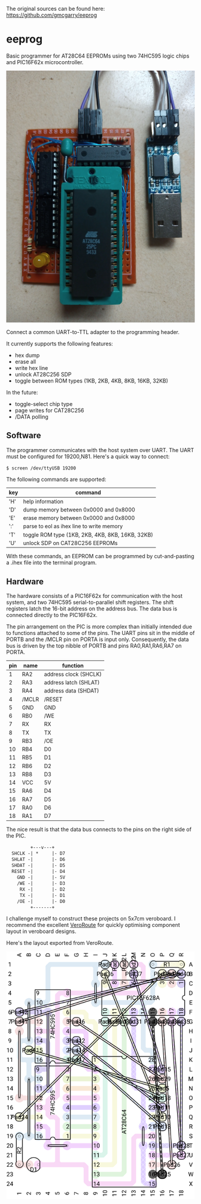 The original sources can be found here: https://github.com/gmcgarry/eeprog

# eeprog

Basic programmer for AT28C64 EEPROMs using two 74HC595 logic chips and PIC16F62x microcontroller.

![Programmer](programmer.png)

Connect a common UART-to-TTL adapter to the programming header.

It currently supports the following features:

- hex dump
- erase all
- write hex line
- unlock AT28C256 SDP
- toggle between ROM types (1KB, 2KB, 4KB, 8KB, 16KB, 32KB)

In the future:

- toggle-select chip type
- page writes for CAT28C256
- /DATA polling

## Software

The programmer communicates with the host system over UART.  The
UART must be configured for 19200,N81.  Here's a quick way to connect:

	$ screen /dev/ttyUSB 19200

The following commands are supported:

| key | command |
| --- | --- |
| 'H' | help information |
| 'D' | dump memory between 0x0000 and 0x8000 |
| 'E' | erase memory between 0x0000 and 0x8000 |
| ':' | parse to eol as ihex line to write memory |
| 'T' | toggle ROM type (1KB, 2KB, 4KB, 8KB, 16KB, 32KB) |
| 'U' | unlock SDP on CAT28C256 EEPROMs |

With these commands, an EEPROM can be programmed by cut-and-pasting a
.ihex file into the terminal program.

## Hardware

The hardware consists of a PIC16F62x for communication with the host system,
and two 74HC595 serial-to-parallel shift registers.  The shift registers
latch the 16-bit address on the address bus.  The data bus is connected
directly to the PIC16F62x.

The pin arrangement on the PIC is more complex than initially intended due
to functions attached to some of the pins.  The UART pins sit in the middle
of PORTB and the /MCLR pin on PORTA is input only.  Consequently, the data
bus is driven by the top nibble of PORTB and pins RA0,RA1,RA6,RA7 on PORTA.

| pin | name | function |
| --- | --- | --- |
| 1 | RA2 | address clock (SHCLK) |
| 2 | RA3 | address latch (SHLAT) |
| 3 | RA4 | address data (SHDAT) |
| 4 | /MCLR | /RESET |
| 5 | GND | GND |
| 6 | RB0 | /WE |
| 7 | RX  | RX |
| 8 | TX  | TX |
| 9 | RB3 | /OE |
| 10| RB4 | D0 |
| 11| RB5 | D1 |
| 12| RB6 | D2 |
| 13| RB8 | D3 |
| 14| VCC | 5V |
| 15| RA6 | D4 |
| 16| RA7 | D5 |
| 17| RA0 | D6 |
| 18| RA1 | D7 |

The nice result is that the data bus connects to the pins on the right
side of the PIC.

~~~~
         +---v---+
  SHCLK -| *     |- D7
  SHLAT -|       |- D6
  SHDAT -|       |- D5
  RESET -|       |- D4
    GND -|       |- 5V
    /WE -|       |- D3
     RX -|       |- D2
     TX -|       |- D1
    /OE -|       |- D0
         +-------+
~~~~

I challenge myself to construct these projects on 5x7cm veroboard.  I recommend
the excellent [VeroRoute](https://sourceforge.net/projects/veroroute/)
for quickly optimising component layout in veroboard designs.

Here's the layout exported from VeroRoute.

![Layout](layout.png)
